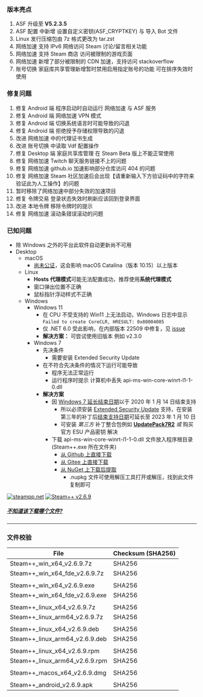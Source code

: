 ### 版本亮点
1. ASF 升级至 **V5.2.3.5**
2. ASF 配置 中新增 设置自定义密钥(ASF_CRYPTKEY) 与 导入 Bot 文件
3. Linux 发行压缩包由 7z 格式更改为 tar.zst
4. 网络加速 支持 IPv6 网络访问 Steam 讨论/留言相关功能
6. 网络加速 支持 Steam 商店 访问被限制的游戏页面
7. 网络加速 新增了部分被限制的 CDN 加速，支持访问 stackoverflow
8. 账号切换 家庭库共享管理新增暂时禁用启用指定账号的功能 可在排序失效时使用

### 修复问题
1. 修复 Android 端 程序启动时自动运行 网络加速 与 ASF 服务
2. 修复 Android 端 网络加速 VPN 模式
3. 修复 Android 端 切换系统语言时可能导致的闪退
4. 修复 Android 端 拒绝授予存储权限导致的闪退
5. 改进 网络加速 中的代理证书生成
6. 改进 账号切换 中读取 Vdf 配置操作
7. 修复 Desktop 端 家庭共享库管理 在 Steam Beta 版上不能正常使用
8. 修复 网络加速 Twitch 聊天服务链接不上的问题
9. 修复 网络加速 github.io 加速影响部分仓库访问 404 的问题
10. 修复 网络加速 Steam 社区加速后会出现【请重新输入下方验证码中的字符来验证此为人工操作】的问题
11. 暂时移除了网络加速中部分失效的加速项目
12. 修复 令牌交易 登录状态失效时刷新应该回到登录界面
13. 改进 本地令牌 移除令牌时的提示
14. 修复 网络加速 滚动条错误滚动的问题

### 已知问题
- 除 Windows 之外的平台此软件自动更新尚不可用
- Desktop 
	- macOS
		- [尚未公证](https://support.apple.com/zh-cn/guide/mac-help/mh40616/10.15/mac/10.15)，这会影响 macOS Catalina（版本 10.15）以上版本
	- Linux
		- **Hosts 代理模式**可能无法配置成功，推荐使用**系统代理模式**
		- 窗口弹出位置不正确
		- 鼠标指针浮动样式不正确
	- Windows
		- Windows 11 
			- 在 CPU 不受支持的 Win11 上无法启动，Windows 日志中显示 ```Failed to create CoreCLR, HRESULT: 0x80004005```
			- 仅 .NET 6.0 受此影响，在内部版本 22509 中修复，见 [issue](https://github.com/dotnet/core/issues/6733)
			- **解决方案：** 可尝试使用旧版本 例如 v2.3.0
		- Windows 7
			- 先决条件
				- 需要安装 Extended Security Update
			- 在不符合先决条件的情况下运行可能导致
				- 程序无法正常运行
				- 运行程序时提示 计算机中丢失 api-ms-win-core-winrt-l1-1-0.dll
			- **解决方案**
				- 因 [Windows 7 延长结束日期](https://support.microsoft.com/zh-cn/windows/windows-7-%E6%94%AF%E6%8C%81%E4%BA%8E-2020-%E5%B9%B4-1-%E6%9C%88-14-%E6%97%A5%E7%BB%88%E6%AD%A2-b75d4580-2cc7-895a-2c9c-1466d9a53962)以于 2020 年 1 月 14 日结束支持
					- 所以必须安装 [Extended Security Update](https://docs.microsoft.com/zh-cn/troubleshoot/windows-client/windows-7-eos-faq/windows-7-extended-security-updates-faq) 支持，在安装第三年的补丁后[结束支持日期](https://docs.microsoft.com/zh-cn/lifecycle/products/windows-7)可延长至 2023 年 1 月 10 日
					- 可安装 *第三方* 补丁整合包例如 **[UpdatePack7R2](https://cn.bing.com/search?q=UpdatePack7R2)** *或* 购买官方 ESU 产品密钥 解决
				- 下载 api-ms-win-core-winrt-l1-1-0.dll 文件放入程序根目录(Steam++.exe 所在文件夹)
					- [从 Github 上直接下载](https://github.com/BeyondDimension/SteamTools/raw/develop/references/runtime.win7-x64.Microsoft.NETCore.Windows.ApiSets/api-ms-win-core-winrt-l1-1-0.dll)
					- [从 Gitee 上直接下载](https://gitee.com/rmbgame/SteamTools/raw/develop/references/runtime.win7-x64.Microsoft.NETCore.Windows.ApiSets/api-ms-win-core-winrt-l1-1-0.dll)
					- [从 NuGet 上下载后提取](https://www.nuget.org/api/v2/package/runtime.win7-x64.Microsoft.NETCore.Windows.ApiSets/1.0.1)
						- .nupkg 文件可使用解压工具打开或解压，找到此文件复制即可

[![steampp.net](https://img.shields.io/badge/WebSite-steampp.net-brightgreen.svg?style=flat-square&color=61dafb)](https://steampp.net)
[![Steam++ v2.6.9](https://img.shields.io/badge/Steam++-v2.6.9-brightgreen.svg?style=flat-square&color=512bd4)]()
  
  
##### [不知道该下载哪个文件?](./download-guide.md)
---

### 文件校验
|  File  | Checksum (SHA256)  |
|  ----  |  ----  |
| Steam++_win_x64_v2.6.9.7z  | SHA256 |
| Steam++_win_x64_fde_v2.6.9.7z  | SHA256 |
| | |
| Steam++_win_x64_v2.6.9.exe  | SHA256 |
| Steam++_win_x64_fde_v2.6.9.exe  | SHA256 |
| | |
| Steam++_linux_x64_v2.6.9.7z  | SHA256 |
| Steam++_linux_arm64_v2.6.9.7z  | SHA256 |
| | |
| Steam++_linux_x64_v2.6.9.deb  | SHA256 |
| Steam++_linux_arm64_v2.6.9.deb  | SHA256 |
| | |
| Steam++_linux_x64_v2.6.9.rpm  | SHA256 |
| Steam++_linux_arm64_v2.6.9.rpm  | SHA256 |
| | |
| Steam++_macos_x64_v2.6.9.dmg  | SHA256 |
| | |
| Steam++_android_v2.6.9.apk  | SHA256 |
